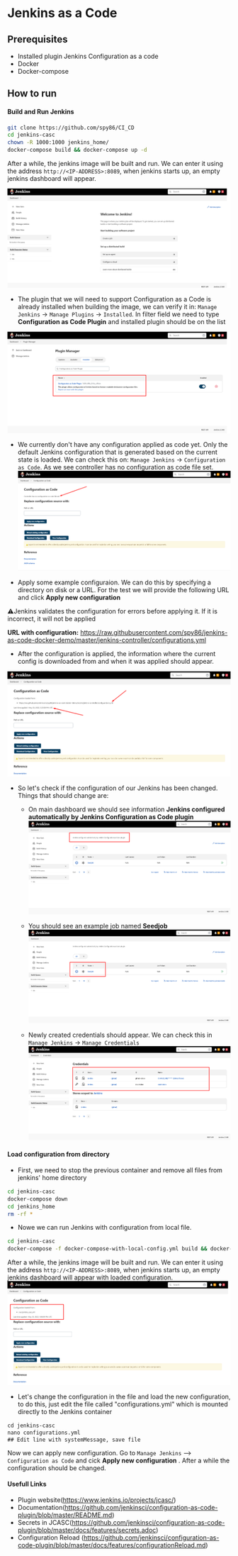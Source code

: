 # Jenkins as a Code

## Prerequisites
* Installed plugin Jenkins Configuration as a code
* Docker
* Docker-compose

## How to run

#### Build and Run Jenkins 
```bash
git clone https://github.com/spy86/CI_CD
cd jenkins-casc
chown -R 1000:1000 jenkins_home/
docker-compose build && docker-compose up -d
```
After a while, the jenkins image will be built and run. We can enter it using the address `http://<IP-ADDRESS>:8089`, when jenkins starts up, an empty jenkins dashboard will appear.

![alt text](/images/build15.png "")

* The plugin that we will need to support Configuration as a Code is already installed when building the image, we can verify it in: `Manage Jenkins` -> `Manage Plugins` -> `Installed`. In filter field we need to type **Configuration as Code Plugin** and installed plugin should be on the list

![alt text](/images/build16.png "")

* We currently don't have any configuration applied as code yet. Only the default Jenkins configuration that is generated based on the current state is loaded. We can check this on: `Manage Jenkins` -> `Configuration as Code`. As we see controller has no configuration as code file set.
![alt text](/images/build17.png "")

* Apply some example configuraion. We can do this by specifying a directory on disk or a URL. For the test we will provide the following URL and click **Apply new configuration**

⚠️Jenkins validates the configuration for errors before applying it. If it is incorrect, it will not be applied

**URL with configuration:** https://raw.githubusercontent.com/spy86/jenkins-as-code-docker-demo/master/jenkins-controller/configurations.yml

* After the configuration is applied, the information where the current config is downloaded from and when it was applied should appear.

![alt text](/images/build18.png "")

* So let's check if the configuration of our Jenkins has been changed. Things that should change are:

  * On main dashboard we should see information **Jenkins configured automatically by Jenkins Configuration as Code plugin**
  ![alt text](/images/build19.png "")

  * You should see an example job named **Seedjob**
  ![alt text](/images/build20.png "")
  * Newly created credentials should appear. We can check this in `Manage Jenkins` -> `Manage Credentials`
  ![alt text](/images/build21.png "")

#### Load configuration from directory

* First, we need to stop the previous container and remove all files from jenkins' home directory

```bash
cd jenkins-casc
docker-compose down
cd jenkins_home
rm -rf * 
```

* Nowe we can run Jenkins with configuration from local file.
```bash
cd jenkins-casc
docker-compose -f docker-compose-with-local-config.yml build && docker-compose -f docker-compose-with-local-config.yml up -d
```
After a while, the jenkins image will be built and run. We can enter it using the address `http://<IP-ADDRESS>:8089`, when jenkins starts up, an empty jenkins dashboard will appear with loaded configuration.
![alt text](/images/build22.png "")

* Let's change the configuration in the file and load the new configuration, to do this, just edit the file called "configurations.yml" which is mounted directly to the Jenkins container

```
cd jenkins-casc
nano configurations.yml
## Edit line with systemMessage, save file
```
Now we can apply new configuration. Go to `Manage Jenkins` --> `Configuration as Code` and cick **Apply new configuration** . After a while the configuration should be changed.

#### Usefull Links
* Plugin website(https://www.jenkins.io/projects/jcasc/)
* Documentation(https://github.com/jenkinsci/configuration-as-code-plugin/blob/master/README.md)
* Secrets in JCASC(https://github.com/jenkinsci/configuration-as-code-plugin/blob/master/docs/features/secrets.adoc)
* Configuration Reload (https://github.com/jenkinsci/configuration-as-code-plugin/blob/master/docs/features/configurationReload.md)
